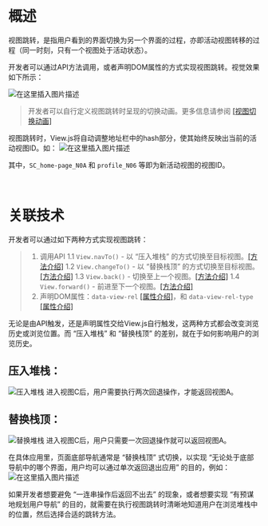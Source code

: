 # 概述
视图跳转，是指用户看到的界面切换为另一个界面的过程，亦即活动视图转移的过程（同一时刻，只有一个视图处于活动状态）。

开发者可以通过API方法调用，或者声明DOM属性的方式实现视图跳转。视觉效果如下所示：

![在这里插入图片描述](https://img-blog.csdnimg.cn/20190803225541748.gif)
> 开发者可以自行定义视图跳转时呈现的切换动画。更多信息请参阅 [\[视图切换动画\]](https://blog.csdn.net/baozhang007/article/details/88364811)

视图跳转时，View.js将自动调整地址栏中的hash部分，使其始终反映出当前的活动视图ID。如：
![在这里插入图片描述](https://img-blog.csdnimg.cn/20190803230429461.gif)

其中，`SC_home-page_N0A` 和 `profile_N06` 等即为新活动视图的视图ID。

<br/>

# 关联技术

开发者可以通过如下两种方式实现视图跳转：
>1. 调用API
>1.1 `View.navTo()` - 以 “压入堆栈” 的方式切换至目标视图。[\[方法介绍\]](http://wzhsoft.com/api.html#api_View-navTo)
>1.2 `View.changeTo()` - 以 “替换栈顶” 的方式切换至目标视图。[\[方法介绍\]](http://wzhsoft.com/api.html#api_View-changeTo)
>1.3 `View.back()` - 切换至上一个视图。[\[方法介绍\]](http://wzhsoft.com/api.html#api_View-back)
>1.4 `View.forward()` - 前进至下一个视图。[\[方法介绍\]](http://wzhsoft.com/api.html#api_View-forward)
>2. 声明DOM属性：`data-view-rel` [\[属性介绍\]](http://wzhsoft.com/attr.html#attr_data-view-rel)，和 `data-view-rel-type` [\[属性介绍\]](http://wzhsoft.com/attr.html#attr_data-view-rel-type)
> 


无论是由API触发，还是声明属性交给View.js自行触发，这两种方式都会改变浏览历史或浏览位置。而 “压入堆栈” 和 “替换栈顶” 的差别，就在于如何影响用户的浏览历史。
## 压入堆栈：
![压入堆栈](https://img-blog.csdnimg.cn/20181227133026900.png)
进入视图C后，用户需要执行两次回退操作，才能返回视图A。


## 替换栈顶：
![替换堆栈](https://img-blog.csdnimg.cn/20181227133127491.png)
进入视图C后，用户只需要一次回退操作就可以返回视图A。

在具体应用里，页面底部导航通常是 “替换栈顶” 式切换，以实现 “无论处于底部导航中的哪个界面，用户均可以通过单次返回退出应用” 的目的，例如：
![在这里插入图片描述](https://img-blog.csdnimg.cn/20190804123239952.gif)


如果开发者想要避免 “一连串操作后返回不出去” 的现象，或者想要实现 “有预谋地规划用户导航” 的目的，就需要在执行视图跳转时清晰地知道用户在浏览堆栈中的位置，然后选择合适的跳转方法。
